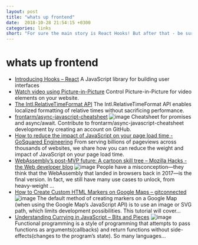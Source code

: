 ```yaml
---
layout: post
title: "whats up frontend"
date:  2018-10-28 21:54:15 +0300
categories: links
short: "For sure the main story is React Hooks! But after that - be sure to checkout RelativeTimeFormat api, Picture-in-Picture for video elements. Learn how to create custom html markers on google maps and ofcourse be sure to keep these async/await cheatsheets handy"
---
```



# whats up frontend

- [Introducing Hooks – React](https://reactjs.org/docs/hooks-intro.html) A JavaScript library for building user interfaces
- [Watch video using Picture-in-Picture](https://developers.google.com/web/updates/2018/10/watch-video-using-picture-in-picture) Control Picture-in-Picture for video elements on your website.
- [The Intl.RelativeTimeFormat API](https://developers.google.com/web/updates/2018/10/intl-relativetimeformat) The Intl.RelativeTimeFormat API enables localized formatting of relative times without sacrificing performance.
- [frontarm/async-javascript-cheatsheet](https://github.com/frontarm/async-javascript-cheatsheet) ![image](https://avatars2.githubusercontent.com/u/41420040?s=400&v=4) Cheatsheet for promises and async/await. Contribute to frontarm/async-javascript-cheatsheet development by creating an account on GitHub.
- [How to reduce the impact of JavaScript on your page load time - GoSquared Engineering](https://engineering.gosquared.com/improve-javascript-page-load-time) From serving billions of pageviews across thousands of websites, we share how you can reduce the weight and impact of JavaScript on your page load time.
- [WebAssembly’s post-MVP future: A cartoon skill tree – Mozilla Hacks - the Web developer blog](https://hacks.mozilla.org/2018/10/webassemblys-post-mvp-future) ![image](https://hacks.mozilla.org/files/2018/10/featured-image-1.png) People have a misconception—they think that the WebAssembly that landed in browsers back in 2017—is the final version. In fact, we still have many use cases to unlock, from heavy-weight ...
- [How to Create Custom HTML Markers on Google Maps – gitconnected](https://levelup.gitconnected.com/how-to-create-custom-html-markers-on-google-maps-9ff21be90e4b?gi=9a8d8cae63ee) ![image](https://cdn-images-1.medium.com/max/1200/1*DWTltmi3hvgfQawopMvnmw.jpeg) The default method of creating markers on a Google Map (when using the Google Map’s JavaScript API) is to use an image or SVG path, which limits development possibilities. This tutorial will cover…
- [Understanding Currying in JavaScript – Bits and Pieces](https://blog.bitsrc.io/understanding-currying-in-javascript-ceb2188c339?gi=93b3463c62fc) ![image](https://cdn-images-1.medium.com/max/1200/1*RZ5E9_cqR-mG6yXmfEYDFQ.png) Functional programming is a style of programming that attempts to pass functions as arguments(callbacks) and return functions without side-effects(changes to the program’s state). So many languages…
